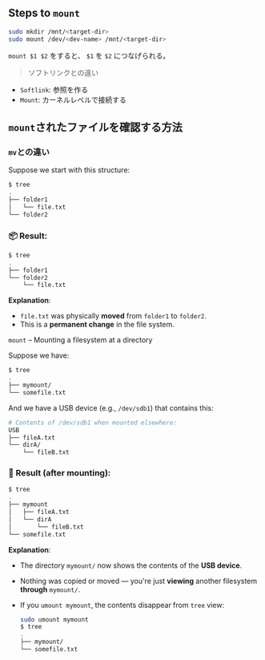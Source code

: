 ## Steps to `mount`

```sh
sudo mkdir /mnt/<target-dir>
sudo mount /dev/<dev-name> /mnt/<target-dir>
```
`mount $1 $2` をすると、 `$1` を `$2` につなげられる。
> ソフトリンクとの違い

- `Softlink`: 参照を作る
- `Mount`: カーネルレベルで接続する

## `mount`されたファイルを確認する方法

### `mv`との違い
Suppose we start with this structure:

```bash
$ tree
.
├── folder1
│   └── file.txt
└── folder2
```

### 📦 Result:

```bash
$ tree
.
├── folder1
└── folder2
    └── file.txt
```

**Explanation**:

* `file.txt` was physically **moved** from `folder1` to `folder2`.
* This is a **permanent change** in the file system.

`mount` – Mounting a filesystem at a directory

Suppose we have:

```bash
$ tree
.
├── mymount/
└── somefile.txt
```

And we have a USB device (e.g., `/dev/sdb1`) that contains this:

```bash
# Contents of /dev/sdb1 when mounted elsewhere:
USB
├── fileA.txt
└── dirA/
    └── fileB.txt
```

### 📂 Result (after mounting):

```bash
$ tree
.
├── mymount
│   ├── fileA.txt
│   └── dirA
│       └── fileB.txt
└── somefile.txt
```

**Explanation**:

* The directory `mymount/` now shows the contents of the **USB device**.
* Nothing was copied or moved — you're just **viewing** another filesystem **through** `mymount/`.
* If you `umount mymount`, the contents disappear from `tree` view:

  ```bash
  sudo umount mymount
  $ tree
  .
  ├── mymount/
  └── somefile.txt
  ```